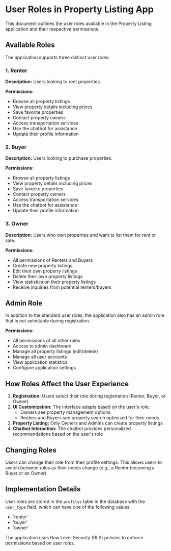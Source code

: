# User Roles in Property Listing App

This document outlines the user roles available in the Property Listing application and their respective permissions.

## Available Roles

The application supports three distinct user roles:

### 1. Renter

**Description:** Users looking to rent properties.

**Permissions:**
- Browse all property listings
- View property details including prices
- Save favorite properties
- Contact property owners
- Access transportation services
- Use the chatbot for assistance
- Update their profile information

### 2. Buyer

**Description:** Users looking to purchase properties.

**Permissions:**
- Browse all property listings
- View property details including prices
- Save favorite properties
- Contact property owners
- Access transportation services
- Use the chatbot for assistance
- Update their profile information

### 3. Owner

**Description:** Users who own properties and want to list them for rent or sale.

**Permissions:**
- All permissions of Renters and Buyers
- Create new property listings
- Edit their own property listings
- Delete their own property listings
- View statistics on their property listings
- Receive inquiries from potential renters/buyers

## Admin Role

In addition to the standard user roles, the application also has an admin role that is not selectable during registration.

**Permissions:**
- All permissions of all other roles
- Access to admin dashboard
- Manage all property listings (edit/delete)
- Manage all user accounts
- View application statistics
- Configure application settings

## How Roles Affect the User Experience

1. **Registration:** Users select their role during registration (Renter, Buyer, or Owner)
2. **UI Customization:** The interface adapts based on the user's role:
   - Owners see property management options
   - Renters and Buyers see property search optimized for their needs
3. **Property Listing:** Only Owners and Admins can create property listings
4. **Chatbot Interaction:** The chatbot provides personalized recommendations based on the user's role

## Changing Roles

Users can change their role from their profile settings. This allows users to switch between roles as their needs change (e.g., a Renter becoming a Buyer or an Owner).

## Implementation Details

User roles are stored in the `profiles` table in the database with the `user_type` field, which can have one of the following values:
- 'renter'
- 'buyer'
- 'owner'

The application uses Row Level Security (RLS) policies to enforce permissions based on user roles. 